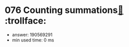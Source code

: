 076 Counting summations[:link:](http://projecteuler.net/problem=76)  :trollface:
========================

- answer: 190569291 
- min used time: 0 ms

